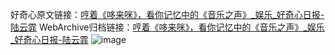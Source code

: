 好奇心原文链接：[哼着《哆来咪》，看你记忆中的《音乐之声》_娱乐_好奇心日报-陆云霏](https://www.qdaily.com/articles/4336.html)
WebArchive归档链接：[哼着《哆来咪》，看你记忆中的《音乐之声》_娱乐_好奇心日报-陆云霏](http://web.archive.org/web/20190623154221/https://www.qdaily.com/articles/4336.html)
![image](http://ww3.sinaimg.cn/large/007d5XDpgy1g3vf6rrr6kj30u01f8avu)